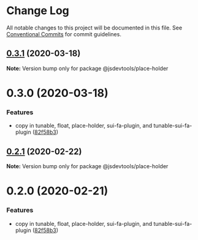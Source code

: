 # Change Log

All notable changes to this project will be documented in this file.
See [Conventional Commits](https://conventionalcommits.org) for commit guidelines.

## [0.3.1](https://github.com/jsdevtools/jsdevtools/compare/@jsdevtools/place-holder@0.3.0...@jsdevtools/place-holder@0.3.1) (2020-03-18)

**Note:** Version bump only for package @jsdevtools/place-holder





# 0.3.0 (2020-03-18)


### Features

* copy in tunable, float, place-holder, sui-fa-plugin, and tunable-sui-fa-plugin ([82f58b3](https://github.com/jsdevtools/jsdevtools/commit/82f58b3c12b87a845e6550180aaf8ea6cc697dcb))





## [0.2.1](https://github.com/jsdevtools/jsdevtools/compare/@jsdevtools/place-holder@0.2.0...@jsdevtools/place-holder@0.2.1) (2020-02-22)

**Note:** Version bump only for package @jsdevtools/place-holder





# 0.2.0 (2020-02-21)


### Features

* copy in tunable, float, place-holder, sui-fa-plugin, and tunable-sui-fa-plugin ([82f58b3](https://github.com/jsdevtools/jsdevtools/commit/82f58b3c12b87a845e6550180aaf8ea6cc697dcb))
